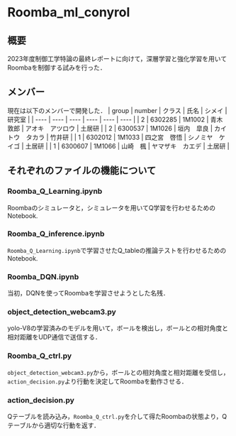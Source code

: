 # Roomba_ml_conyrol
## 概要
2023年度制御工学特論の最終レポートに向けて，深層学習と強化学習を用いてRoombaを制御する試みを行った．

## メンバー
現在は以下のメンバーで開発した．
| group | number | クラス | 氏名 | シメイ | 研究室 |
| ---- | ---- | ---- | ---- | ---- | ---- |
| 2 |	6302285	|	1M1002	|	青木　敦郎	|	アオキ　アツロウ		|	土居研	|
| 2 |	6300537	|	1M1026	|	垣内　皐良	|	カイトウ　タカラ		|	竹井研	|
| 1 |	6302012	|	1M1033	|	四之宮　啓悟	|	シノミヤ　ケイゴ		|	土居研	|
| 1 |	6300607	|	1M1066	|	山崎　楓	|	ヤマザキ　カエデ		|	土居研	|


## それぞれのファイルの機能について
### Roomba_Q_Learning.ipynb
Roombaのシミュレータと，シミュレータを用いてQ学習を行わせるためのNotebook.

### Roomba_Q_inference.ipynb
`Roomba_Q_Learning.ipynb`で学習させたQ_tableの推論テストを行わせるためのNotebook.

### Roomba_DQN.ipynb
当初，DQNを使ってRoombaを学習させようとした名残．

### object_detection_webcam3.py
yolo-V8の学習済みのモデルを用いて，ボールを検出し，ボールとの相対角度と相対距離をUDP通信で送信する．

### Roomba_Q_ctrl.py
`object_detection_webcam3.py`から，ボールとの相対角度と相対距離を受信し，`action_decision.py`より行動を決定してRoombaを動作させる．

### action_decision.py
Qテーブルを読み込み，`Roomba_Q_ctrl.py`を介して得たRoombaの状態より，Qテーブルから適切な行動を返す．